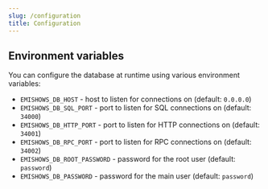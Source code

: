 ```yaml
---
slug: /configuration
title: Configuration
---
```


## Environment variables

You can configure the database at runtime using various environment variables:

- `EMISHOWS_DB_HOST` -
  host to listen for connections on
  (default: `0.0.0.0`)
- `EMISHOWS_DB_SQL_PORT` -
  port to listen for SQL connections on
  (default: `34000`)
- `EMISHOWS_DB_HTTP_PORT` -
  port to listen for HTTP connections on
  (default: `34001`)
- `EMISHOWS_DB_RPC_PORT` -
  port to listen for RPC connections on
  (default: `34002`)
- `EMISHOWS_DB_ROOT_PASSWORD` -
  password for the root user
  (default: `password`)
- `EMISHOWS_DB_PASSWORD` -
  password for the main user
  (default: `password`)
